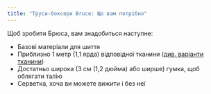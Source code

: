 ```yaml
---
title: "Труси-боксери Bruce: Що вам потрібно"
---
```


Щоб зробити Брюса, вам знадобиться наступне:

- Базові матеріали для шиття
- Приблизно 1 метр (1,1 ярда) відповідної тканини ([див. варіанти тканини](/docs/patterns/bruce/fabric/))
- Достатньо широка (3 см (1,2 дюйма) або ширше) гумка, щоб облягати талію
- Серветка, хоча ви можете вижити і без неї
